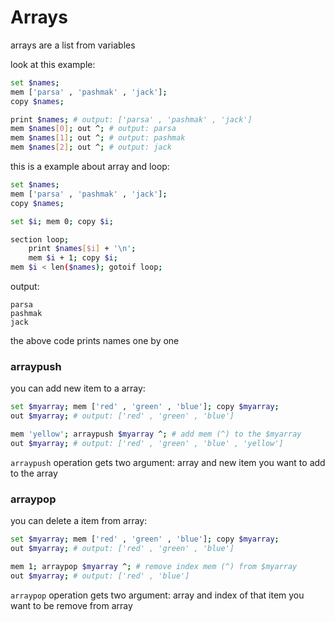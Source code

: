 # Arrays
arrays are a list from variables

look at this example:

```bash
set $names;
mem ['parsa' , 'pashmak' , 'jack'];
copy $names;

print $names; # output: ['parsa' , 'pashmak' , 'jack']
mem $names[0]; out ^; # output: parsa
mem $names[1]; out ^; # output: pashmak
mem $names[2]; out ^; # output: jack
```

this is a example about array and loop:

```bash
set $names;
mem ['parsa' , 'pashmak' , 'jack'];
copy $names;

set $i; mem 0; copy $i;

section loop;
    print $names[$i] + '\n';
    mem $i + 1; copy $i;
mem $i < len($names); gotoif loop;
```

output:

```
parsa
pashmak
jack
```

the above code prints names one by one

### arraypush
you can add new item to a array:

```bash
set $myarray; mem ['red' , 'green' , 'blue']; copy $myarray;
out $myarray; # output: ['red' , 'green' , 'blue']

mem 'yellow'; arraypush $myarray ^; # add mem (^) to the $myarray
out $myarray; # output: ['red' , 'green' , 'blue' , 'yellow']
```

`arraypush` operation gets two argument: array and new item you want to add to the array

### arraypop
you can delete a item from array:

```bash
set $myarray; mem ['red' , 'green' , 'blue']; copy $myarray;
out $myarray; # output: ['red' , 'green' , 'blue']

mem 1; arraypop $myarray ^; # remove index mem (^) from $myarray
out $myarray; # output: ['red' , 'blue']
```

`arraypop` operation gets two argument: array and index of that item you want to be remove from array

